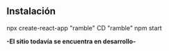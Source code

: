 
## Instalación 
npx create-react-app "ramble"
CD "ramble"
npm start

**-El sitio todavía se encuentra en desarrollo-**



